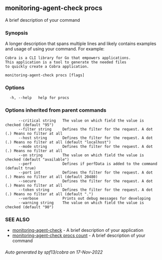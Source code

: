 ## monitoring-agent-check procs

A brief description of your command

### Synopsis

A longer description that spans multiple lines and likely contains examples
	and usage of using your command. For example:

	Cobra is a CLI library for Go that empowers applications.
	This application is a tool to generate the needed files
	to quickly create a Cobra application.

```
monitoring-agent-check procs [flags]
```

### Options

```
  -h, --help   help for procs
```

### Options inherited from parent commands

```
      --critical string   The value on which field the value is checked (default "95")
      --filter string     Defines the filter for the request. A dot (.) Means no filter at all
      --host string       Defines the filter for the request. A dot (.) Means no filter at all (default "localhost")
      --mode string       Defines the filter for the request. A dot (.) Means no filter at all
      --on string         The value on which field the value is checked (default "available")
      --perf              Defines if perfData is added to the command (default true)
      --port int          Defines the filter for the request. A dot (.) Means no filter at all (default 20480)
      --secure            Defines the filter for the request. A dot (.) Means no filter at all
      --token string      Defines the filter for the request. A dot (.) Means no filter at all (default ".")
      --verbose           Prints out debug messages for developing
      --warning string    The value on which field the value is checked (default "90")
```

### SEE ALSO

* [monitoring-agent-check](monitoring-agent-check.md)	 - A brief description of your application
* [monitoring-agent-check procs count](monitoring-agent-check_procs_count.md)	 - A brief description of your command

###### Auto generated by spf13/cobra on 17-Nov-2022
